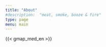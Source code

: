 ```yaml
---
title: "About"
#description:  "meat, smoke, booze & fire"
type: page
menu: main
---
```

{{< gmap_med_en >}} 

